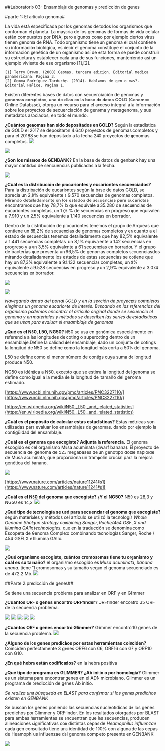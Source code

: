 ##Laboratorio 03- Ensamblaje de genomas y predicción de genes

#parte 1: El artículo genoma#

La vida está especificada por los genomas de todos los organismos que conforman el planeta. La mayoría de los genomas de formas de vida celular están compuestos por DNA, pero algunos como por ejemplo ciertos virus tienen genoma de RNA. Todo organismo tiene un genoma el cual contiene su información biológica, es decir el genoma constituye el conjunto de la información genética de un organismo así de esta forma se puede construir su estructura y establecer cada una de sus funciones, manteniendo así un ejemplo viviente de ese organismo [1],[2]. 

    [1] Terry Brown. (2008).Geomas. tercera edicion. Editorial medica panamericana. Pagina 3.
    [2] Gemma Rodríguez-Tarduchy. (2014). Hablamos de gen o mas?. Editorial Hélice. Pagina 1. 

Existen diferentes bases de datos con secuenciación de genomas y genomas completos, una de ellas es la base de datos GOLD (Genomes Online Database), otorga un recurso para el acceso integral a la información sobre los proyectos de secuenciación de genoma y metagenoma, y sus metadatos asociados, en todo el mundo.

**¿Cuántos genomas han sido depositados en GOLD?** 
Según la estadística de GOLD el 2017 se depositaron 4.640 proyectos de genomas completos y para el 20188 se han depositado a la fecha 240 proyectos de genomas completos. 
![](https://github.com/bvaras1294/lab-bioinf-/blob/master/estadistica%20GOLD%202017.png?raw=true)

![](http://github.com/bvaras1294/lab-bioinf-/blob/master/estadistica%20GOLD.png?raw=true)


**¿Son los mismos de GENBANK?**
En la base de datos de genbank hay una mayor cantidad de sencuencias publicadas a la fecha. 

![](https://github.com/bvaras1294/lab-bioinf-/blob/master/GENBANK%20estadistica.png?raw=true)

**¿Cuál es la distribución de procariontes y eucariontes secuenciados?**
Para la distribución de eucariontes según la base de datos GOLD, se aprecia un 2,8% equivalente a 9.570 secuencias de genomas completos. Mirando detalladamente en los estados de secuencias para eucariotas encontramos que hay 78,7% lo que equivale a 35.280 de secuencias de eucariontes completas, un 17,6 % de secuencias en progreso que equivalen a 7.910 y un 2,5% equivalente a 1.140 secuencias en borrador.

Dentro de la distribución de procariontes tenemos el grupo de Arqueas 
que contiene un 88,2% de secuencias de genomas completos y en cuanto a el estado de secuencias tenemos detalladamente que hay 82,5% equivalente a 1.441 secuencias completas, un 8,1% equivalente a 142 secuencias en progreso y a un 3,5% equivalente a 61 secuencias en borrador. 
Y el grupo de bacterias que presenta un 96,5% de genomas completos secuenciasdos mirando detalladamente los estados de estas secuencias se obtiene que hay un 87,3% equivalente a 92.132 secuencias completas, un 9% equivalente a 9.528 secuencias en progreso y un 2,9% equivalente a 3.074 secuencias en borrador. 

![](https://github.com/bvaras1294/lab-bioinf-/blob/master/distribucion%20en%20GOLD.png?raw=true)

![](https://github.com/bvaras1294/lab-bioinf-/blob/master/Estado%20de%20secuencias.png?raw=true)

*Navegando dentro del portal GOLD y en la sección de proyectos completos elegimos un genoma eucarionte de interés. Buscando en las referencias del organismo podemos encontrar el articulo original donde se secuencio el genoma y en materiales y métodos se describen las series de estadísticas que se usan para evaluar el ensamblaje de genomas*

**¿Qué es el N50, L50, NG50?** 
N50 se usa en genómica especialmente en referencia a las longitudes de coting o supercoting dentro de un ensamblaje.Define la calidad del ensamblaje, dado un conjunto de cotings la longitud de N50 se define como la longitud más corta a 50% del genoma.

L50 se define como el menor número de contigs cuya suma de longitud produce N50.

NG50  es idéntica a N50, excepto que se estima la longitud del genoma se define como igual a la media de la longitud del tamaño del genoma estimado.

[https://www.ncbi.nlm.nih.gov/pmc/articles/PMC3227110/](https://www.ncbi.nlm.nih.gov/pmc/articles/PMC3227110/)

[https://en.wikipedia.org/wiki/N50,_L50,_and_related_statistics](https://en.wikipedia.org/wiki/N50,_L50,_and_related_statistics)
 
**¿Cuál es el propósito de calcular estas estadísticas?**
Estas métricas son utilizadas para evaluar los ensamblajes de genomas. dando por ejemplo la contigüidad del ensamblaje.

**¿Cuál es el genoma que escogiste? Adjunta la referencia.**
El genoma escogido es del organismo Musa acuminata (dwarf banana). El proyecto de secuencia del genoma de 523 megabases de un genotipo doble haploide de Musa acuminata, que proporciona un trampolín crucial para la mejora genética del banano.

![](https://github.com/bvaras1294/lab-bioinf-/blob/master/musa%20acuminata%20proyecto.png?raw=true)

[https://www.nature.com/articles/nature11241#s1](https://www.nature.com/articles/nature11241#s1)  
 
**¿Cuál es el N50 del genoma que escogiste? ¿Y el NG50?**
N50 es 28,3 y NG50 es 14,2.
![](https://github.com/bvaras1294/lab-bioinf-/blob/master/Estadistica%20general.png?raw=true)

**¿Qué tipo de tecnología se usó para secuenciar el genoma que escogiste?**
según materiales y métodos del artículo se utilizó la tecnología *Whole Genome Shotgun strategy combining Sanger, Roche/454 GSFLX and Illumina GAIIx technologies.* que en la traducción se denomina como Escopeta de Genoma Completo combinando tecnologías Sanger, Roche / 454 GSFLX e Illumina GAIIx.

![](https://github.com/bvaras1294/lab-bioinf-/blob/master/tecnologia%20secuencia.png?raw=true)

**¿Qué organismo escogiste, cuántos cromosomas tiene tu organismo y cuál es su tamaño?**
el organismo escogido es *Musa acuminata, banana enana*. tiene 11 cromosomas y su tamaño según el genoma secuenciado es de 472.2 Mb.
![](https://github.com/bvaras1294/lab-bioinf-/blob/master/Musa%20acuminata.png?raw=true)

##Parte 2:predicción de genes##

Se tiene una secuencia problema para analizar en ORF y en Glimmer 

**¿Cuántos ORF o genes encontró ORFfinder?**
ORFfinder encontró 35 ORF de la secuencia problema.  

![](https://github.com/bvaras1294/lab-bioinf-/blob/master/ORFfinder%20encontrados.png?raw=true)
![](https://github.com/bvaras1294/lab-bioinf-/blob/master/ORF.png?raw=true)
![](https://github.com/bvaras1294/lab-bioinf-/blob/master/ORF2.png?raw=true)
![](https://github.com/bvaras1294/lab-bioinf-/blob/master/ORF3.png?raw=true)
![](https://github.com/bvaras1294/lab-bioinf-/blob/master/ORF4.png?raw=true)

**¿Cuántos ORF o genes encontró Glimmer?**
Glimmer encontró 10 genes de la secuencia problema. 
![](https://github.com/bvaras1294/lab-bioinf-/blob/master/Glimmer.png?raw=true)

**¿Alguno de los genes predichos por estas herramientas coinciden?**
Coinciden perfectamente 3 genes ORF6 con G6, ORF16 con G7 y ORF10 con G10. 

**¿En qué hebra están codificados?**
en la hebra positiva 

**¿Qué tipo de programa es GLIMMER? ¿Ab initio o por homología?** Glimmer es un sistema para encontrar genes en el ADN microbiano. Glimmer es un programa de predicción de genes Ab initio. 

*Se realiza una búsqueda en BLAST para confirmar si los genes predichos existen en GENBANK*

Se buscan los genes poniendo las secuencias nucleotídicas de los genes predichos por Glimmer y ORFfinder. En los resultados otorgados por BLAST para ambas herramientas se encuentran que las secuencias, producen alineaciones significativas con distintas cepas de *Heamophilus influenzae* cada gen consultado tiene una identidad de 100% con alguna de las cepas de Heamophilus influenzae del genoma completo presente en GENBANK

![](https://github.com/bvaras1294/lab-bioinf-/blob/master/GENBANK%20de%20una%20cepa.png?raw=true)
